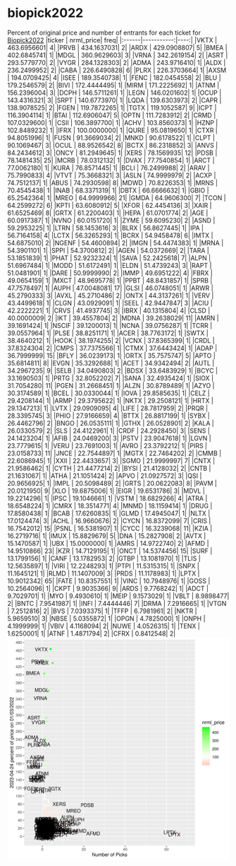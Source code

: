 # biopick2022
Percent of original price and number of entrants for each ticket for [Biopick2022](https://twitter.com/hashtag/Biopick2022)
|ticker |  nrml_price| freq|
|:------|-----------:|----:|
|VKTX   | 463.6956601|    4|
|PRVB   | 434.1637031|    2|
|ARDX   | 429.0908807|    5|
|BMEA   | 402.6845741|    1|
|MDGL   | 360.9629603|    3|
|VRNA   | 342.2619154|    2|
|ASRT   | 293.5779770|    2|
|VYGR   | 284.1328303|    2|
|ADMA   | 243.9716410|    1|
|ALDX   | 236.2499952|    2|
|CABA   | 226.6490828|    6|
|PLRX   | 226.3703664|    1|
|AXSM   | 194.0709425|    4|
|ISEE   | 189.3540738|    1|
|FENC   | 182.0454558|    2|
|BLU    | 179.2546579|    2|
|BIVI   | 172.4444495|    1|
|MIRM   | 171.2225692|    1|
|ATNM   | 156.2396004|    3|
|DCPH   | 146.5711261|    1|
|LEGN   | 146.0201602|    1|
|OCUP   | 143.4316321|    3|
|SRPT   | 140.6773970|    1|
|LQDA   | 139.6303973|    2|
|CAPR   | 138.9078525|    2|
|FGEN   | 119.7872265|    1|
|TGTX   | 119.1052587|    9|
|ICPT   | 116.3904114|    1|
|BTAI   | 112.6906047|    5|
|OPTN   | 111.7283912|    2|
|CRMD   | 107.0329600|    1|
|CSII   | 106.3897700|    1|
|ACHV   | 103.8560373|    1|
|HZNP   | 102.8489232|    1|
|IFRX   | 100.0000000|    1|
|QURE   |  95.0819650|    1|
|CTXR   |  94.8051996|    1|
|FUSN   |  91.3669034|    2|
|MNKD   |  90.6178522|    1|
|CLPT   |  90.1069467|    3|
|OCUL   |  88.9526542|    8|
|BCTX   |  86.2318852|    3|
|ANVS   |  84.2434612|    3|
|ONCY   |  81.2949645|    1|
|XERS   |  78.1569935|   12|
|PDSB   |  78.1481435|   25|
|MCRB   |  78.0312132|    1|
|DVAX   |  77.7540854|    1|
|ARCT   |  77.0062180|    1|
|KURA   |  76.8571445|    1|
|BCLI   |  76.2499988|    2|
|ARAV   |  75.7990833|    4|
|VTVT   |  75.3668321|    3|
|ASLN   |  74.9999979|    2|
|ACXP   |  74.7512137|    1|
|ABUS   |  74.2930598|    8|
|MDWD   |  70.8226353|    1|
|MRNS   |  70.4545438|    1|
|INAB   |  68.3371319|    1|
|DBTX   |  66.6666632|    1|
|GBIO   |  65.2542364|    1|
|MREO   |  64.9999966|   21|
|GMDA   |  64.9606300|    7|
|TCON   |  64.2599272|    6|
|KPTI   |  63.6080912|    5|
|XFOR   |  62.4454136|    3|
|XAIR   |  61.6525469|    8|
|GRTX   |  61.2200403|    1|
|HEPA   |  61.0701774|    2|
|AGE    |  60.0917387|    1|
|NVNO   |  60.0151720|    1|
|ZYME   |  59.6095230|    2|
|ASND   |  59.2953225|    1|
|LTRN   |  58.1453616|    3|
|BLRX   |  56.8627445|    1|
|IPA    |  56.7164158|    4|
|LCTX   |  56.3265293|    1|
|BCRX   |  54.9458478|    6|
|IMTX   |  54.6875010|    2|
|NGENF  |  54.4600894|    2|
|IMGN   |  54.4474383|    1|
|MRNA   |  54.3901101|    1|
|SPPI   |  54.3700812|    2|
|AGEN   |  54.0372669|    2|
|TARA   |  53.1851839|    1|
|PHAT   |  52.9232324|    1|
|SAVA   |  52.2425618|    7|
|ALPN   |  51.6967484|    1|
|MODD   |  51.6172491|    1|
|ELDN   |  51.4739243|    3|
|RAPT   |  51.0481901|    1|
|DARE   |  50.9999990|    2|
|IMMP   |  49.6951222|    4|
|FBRX   |  49.0654159|    1|
|MXCT   |  48.9695778|    1|
|PPBT   |  48.8431857|    1|
|SPRB   |  47.7578497|    1|
|AUPH   |  47.0048081|   17|
|GLSI   |  46.0748051|    1|
|ARWR   |  45.2790333|    3|
|AVXL   |  45.2710486|    2|
|ONTX   |  44.3137261|    1|
|VERV   |  43.4499618|    1|
|CLGN   |  43.0929091|    1|
|SEEL   |  42.9447847|    3|
|ACIU   |  42.2222221|    1|
|CRVS   |  41.4937745|    3|
|IBRX   |  40.1315804|    4|
|CLSD   |  40.0000009|    2|
|IKT    |  39.4557804|    2|
|MDNA   |  39.2638029|   11|
|AMRN   |  39.1691424|    1|
|NSCIF  |  39.1200013|    1|
|NCNA   |  39.0756287|    1|
|TCRR   |  39.0557964|    1|
|PLSE   |  38.8251171|    1|
|ACER   |  38.7763172|    1|
|SWTX   |  38.4640212|    1|
|HOOK   |  38.1974255|    2|
|VCNX   |  37.8365399|    1|
|CRDL   |  37.8324304|    2|
|CMPS   |  37.7375566|    1|
|CTMX   |  37.6443424|    1|
|ADAP   |  36.7999999|   15|
|BFLY   |  36.0239173|    1|
|ORTX   |  35.7575747|    5|
|APTO   |  35.6814811|    8|
|EVGN   |  35.3292688|    1|
|ACET   |  34.9342494|    2|
|AUTL   |  34.2967235|    9|
|SELB   |  34.0490803|    2|
|BDSX   |  33.6483929|    1|
|BCYC   |  33.1690503|    1|
|PRTG   |  32.8052202|    7|
|SANA   |  32.4935424|    1|
|SIOX   |  31.7054280|   11|
|PGEN   |  31.2668451|    1|
|ALZN   |  30.8789489|    1|
|AZYO   |  30.3174589|    1|
|BCEL   |  30.0330044|    1|
|IOVA   |  29.8585635|    1|
|CELZ   |  29.4208144|    1|
|ARMP   |  29.3795622|    1|
|NKTX   |  29.2508121|    1|
|HRTX   |  29.1347213|    1|
|LVTX   |  29.0909095|    4|
|LIFE   |  28.7817959|    2|
|PRQR   |  28.3395745|    3|
|PHIO   |  27.9166659|    4|
|BTTX   |  26.8817199|    1|
|SYBX   |  26.4462796|    2|
|BNGO   |  26.0535111|    1|
|GTHX   |  26.0528901|    2|
|KALA   |  26.0330579|    2|
|SLS    |  24.4122961|    1|
|CRDF   |  24.2928450|    3|
|SENS   |  24.1423204|    1|
|AFIB   |  24.0469200|    3|
|PSTV   |  23.9047618|    1|
|LGVN   |  23.7779615|    1|
|VERU   |  23.7691003|    1|
|AVRO   |  23.3792212|    1|
|PIRS   |  23.0158733|   11|
|JNCE   |  22.7544897|    1|
|MGTX   |  22.7464202|    2|
|CMMB   |  22.6086945|    1|
|XXII   |  22.4433657|    3|
|SGMO   |  21.9999997|    7|
|CNTX   |  21.9586462|    1|
|CYTH   |  21.4477214|    2|
|BYSI   |  21.4128032|    2|
|CNTB   |  21.1631067|    1|
|ATHA   |  21.1051424|    2|
|APVO   |  21.0927572|    3|
|QSI    |  20.9656925|    1|
|IMPL   |  20.5098489|    2|
|GRTS   |  20.0622083|    8|
|PAVM   |  20.0121950|    9|
|XLO    |  19.6875006|    1|
|EIGR   |  19.6531786|    3|
|MDVL   |  19.2214296|    1|
|IPSC   |  19.1046661|    1|
|VSTM   |  18.6829266|    4|
|ATRA   |  18.6548224|    1|
|CMRX   |  18.3514771|    4|
|MNMD   |  18.1159414|    1|
|DRUG   |  17.8580438|    1|
|BCAB   |  17.6260835|    1|
|GLMD   |  17.4945047|    1|
|NLTX   |  17.0124474|    3|
|ACHL   |  16.9660676|    2|
|CYCN   |  16.8372099|    7|
|CRIS   |  16.7542012|   15|
|PSNL   |  16.5381907|    1|
|CYCC   |  16.3239068|   11|
|KZIA   |  16.2719716|    1|
|IMUX   |  15.8829679|    5|
|DNA    |  15.2827908|    2|
|AVTX   |  15.1470587|    1|
|UBX    |  15.0000000|    1|
|AMRS   |  14.9722740|    2|
|AFMD   |  14.9510866|   23|
|KZR    |  14.7129195|    1|
|ONCT   |  14.5374456|   15|
|SURF   |  13.1799156|    1|
|CANF   |  13.1782953|    2|
|GTBP   |  13.1081970|    1|
|TLIS   |  12.5635897|    1|
|VIRI   |  12.2248293|    1|
|PTPI   |  11.5315315|    1|
|SNPX   |  11.1645121|    1|
|RLMD   |  11.1407009|    3|
|PRDS   |  11.1178983|    1|
|LPTX   |  10.9012342|   65|
|FATE   |  10.8357551|    1|
|VINC   |  10.7948976|    1|
|GOSS   |  10.2564096|    1|
|CKPT   |   9.9035366|    9|
|ARDS   |   9.7768242|    1|
|ADCT   |   9.7029701|    1|
|MYO    |   9.4930610|    1|
|MEIP   |   9.1573029|    1|
|VBLT   |   8.9898477|    2|
|BNTC   |   7.9541987|    1|
|INFI   |   7.4444446|    7|
|DRMA   |   7.2916665|    1|
|VTGN   |   7.2512816|    2|
|BVS    |   7.0393375|    1|
|TFFP   |   6.7981961|    2|
|NKTR   |   5.9659510|    3|
|NBSE   |   5.0355872|    1|
|OPGN   |   4.7825000|    1|
|ONPH   |   4.1999999|    1|
|VBIV   |   4.1168094|    2|
|NUWE   |   4.0526315|    1|
|TENX   |   1.6250001|    1|
|ATNF   |   1.4871794|    2|
|CFRX   |   0.8412548|    2|
![retvspicks](biopicks.png?raw=true)
